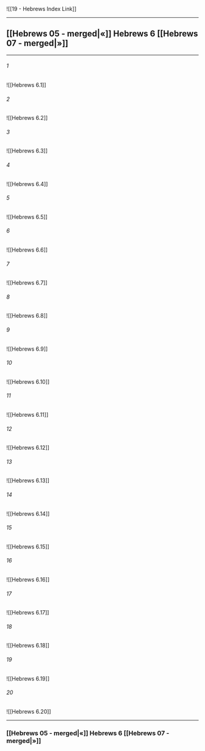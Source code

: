 ![[19 - Hebrews Index Link]]

---
##  [[Hebrews 05 - merged|«]] Hebrews 6 [[Hebrews 07 - merged|»]]

---

###### 1
![[Hebrews 6.1]] 

###### 2
![[Hebrews 6.2]] 

###### 3
![[Hebrews 6.3]] 

###### 4
![[Hebrews 6.4]]

###### 5 
![[Hebrews 6.5]] 

###### 6
![[Hebrews 6.6]] 

###### 7
![[Hebrews 6.7]] 

###### 8
![[Hebrews 6.8]] 

###### 9
![[Hebrews 6.9]] 

###### 10
![[Hebrews 6.10]] 

###### 11
![[Hebrews 6.11]] 

###### 12
![[Hebrews 6.12]]

###### 13
![[Hebrews 6.13]] 

###### 14
![[Hebrews 6.14]] 

###### 15
![[Hebrews 6.15]]

###### 16
![[Hebrews 6.16]] 

###### 17
![[Hebrews 6.17]]

###### 18
![[Hebrews 6.18]] 

###### 19
![[Hebrews 6.19]] 

###### 20
![[Hebrews 6.20]]


---
###  [[Hebrews 05 - merged|«]] Hebrews 6 [[Hebrews 07 - merged|»]]